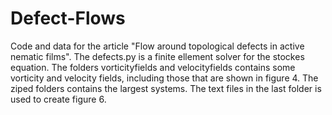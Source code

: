 # Defect-Flows
Code and data for the article "Flow around topological defects in active nematic films".
The defects.py is a finite ellement solver for the stockes equation.
The folders vorticityfields and velocityfields contains some vorticity and velocity fields, including those that are shown in figure 4. The ziped folders contains the 
largest systems. 
The text files in the last folder is used to create figure 6.  
